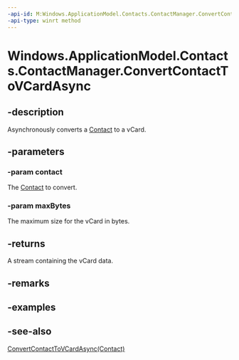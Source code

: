 ----api-id: M:Windows.ApplicationModel.Contacts.ContactManager.ConvertContactToVCardAsync(Windows.ApplicationModel.Contacts.Contact,System.UInt32)
-api-type: winrt method
---<!-- Method syntaxpublic Windows.Foundation.IAsyncOperation<Windows.Storage.Streams.RandomAccessStreamReference> ConvertContactToVCardAsync(Windows.ApplicationModel.Contacts.Contact contact, System.UInt32 maxBytes)--># Windows.ApplicationModel.Contacts.ContactManager.ConvertContactToVCardAsync## -descriptionAsynchronously converts a [Contact](contact.md) to a vCard.## -parameters### -param contactThe [Contact](contact.md) to convert.### -param maxBytesThe maximum size for the vCard in bytes.## -returnsA stream containing the vCard data.## -remarks## -examples## -see-also[ConvertContactToVCardAsync(Contact)](contactmanager_convertcontacttovcardasync_1509087447.md)